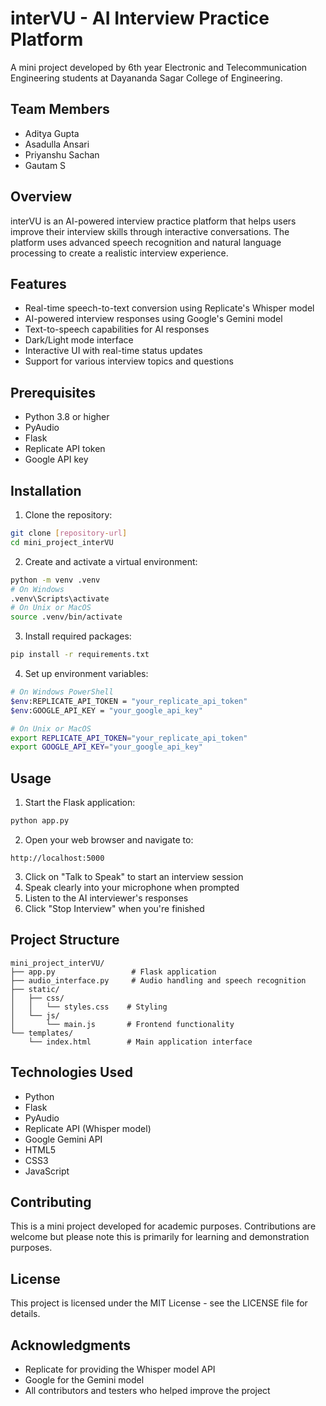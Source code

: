 # interVU - AI Interview Practice Platform

A mini project developed by 6th year Electronic and Telecommunication Engineering students at Dayananda Sagar College of Engineering.

## Team Members
- Aditya Gupta
- Asadulla Ansari
- Priyanshu Sachan
- Gautam S

## Overview
interVU is an AI-powered interview practice platform that helps users improve their interview skills through interactive conversations. The platform uses advanced speech recognition and natural language processing to create a realistic interview experience.

## Features
- Real-time speech-to-text conversion using Replicate's Whisper model
- AI-powered interview responses using Google's Gemini model
- Text-to-speech capabilities for AI responses
- Dark/Light mode interface
- Interactive UI with real-time status updates
- Support for various interview topics and questions

## Prerequisites
- Python 3.8 or higher
- PyAudio
- Flask
- Replicate API token
- Google API key

## Installation

1. Clone the repository:
```bash
git clone [repository-url]
cd mini_project_interVU
```

2. Create and activate a virtual environment:
```bash
python -m venv .venv
# On Windows
.venv\Scripts\activate
# On Unix or MacOS
source .venv/bin/activate
```

3. Install required packages:
```bash
pip install -r requirements.txt
```

4. Set up environment variables:
```bash
# On Windows PowerShell
$env:REPLICATE_API_TOKEN = "your_replicate_api_token"
$env:GOOGLE_API_KEY = "your_google_api_key"

# On Unix or MacOS
export REPLICATE_API_TOKEN="your_replicate_api_token"
export GOOGLE_API_KEY="your_google_api_key"
```

## Usage

1. Start the Flask application:
```bash
python app.py
```

2. Open your web browser and navigate to:
```
http://localhost:5000
```

3. Click on "Talk to Speak" to start an interview session
4. Speak clearly into your microphone when prompted
5. Listen to the AI interviewer's responses
6. Click "Stop Interview" when you're finished

## Project Structure
```
mini_project_interVU/
├── app.py                 # Flask application
├── audio_interface.py     # Audio handling and speech recognition
├── static/
│   ├── css/
│   │   └── styles.css    # Styling
│   └── js/
│       └── main.js       # Frontend functionality
└── templates/
    └── index.html        # Main application interface
```

## Technologies Used
- Python
- Flask
- PyAudio
- Replicate API (Whisper model)
- Google Gemini API
- HTML5
- CSS3
- JavaScript

## Contributing
This is a mini project developed for academic purposes. Contributions are welcome but please note this is primarily for learning and demonstration purposes.

## License
This project is licensed under the MIT License - see the LICENSE file for details.

## Acknowledgments
- Replicate for providing the Whisper model API
- Google for the Gemini model
- All contributors and testers who helped improve the project